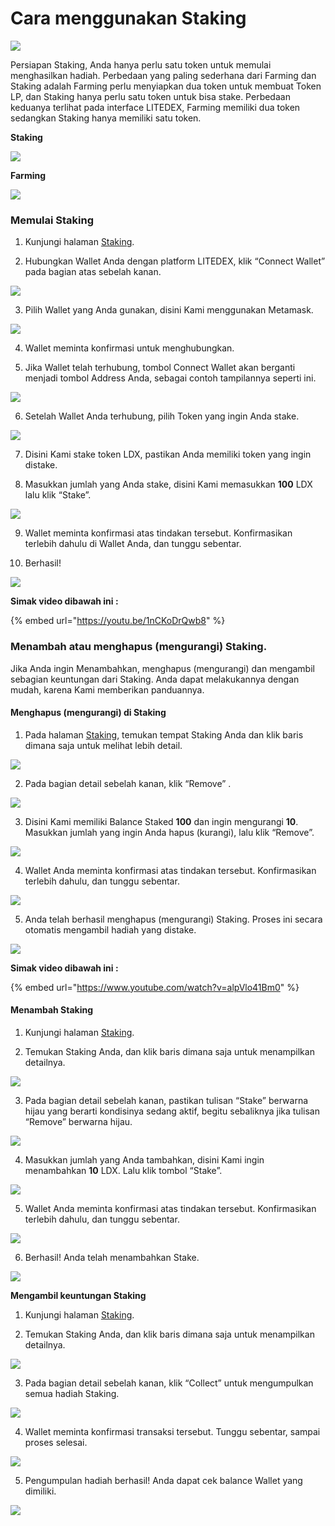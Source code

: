 # Cara menggunakan Staking

![](../../.gitbook/assets/9.-how-to-staking%20%281%29.svg)

Persiapan Staking, Anda hanya perlu satu token untuk memulai menghasilkan hadiah. Perbedaan yang paling sederhana dari Farming dan Staking adalah Farming perlu menyiapkan dua token untuk membuat Token LP, dan Staking hanya perlu satu token untuk bisa stake. Perbedaan keduanya terlihat pada interface LITEDEX, Farming memiliki dua token sedangkan Staking hanya memiliki satu token.‌

**Staking**

![](../../.gitbook/assets/40234036-07a0-407e-ae4c-2fa07663c10a_1_105_c.jpeg)

**Farming**

![](../../.gitbook/assets/c2d1385f-0068-47e3-a0a2-f0aeb0f1df4e_1_105_c.jpeg)

### **Memulai Staking** <a id="memulai-staking"></a>

1. Kunjungi halaman [Staking](https://app.litedex.io/staking).‌

2. Hubungkan Wallet Anda dengan platform LITEDEX, klik “Connect Wallet” pada bagian atas sebelah kanan.‌

![](../../.gitbook/assets/d050b3a2-7c95-4952-aee4-9ba007058eff_4_5005_c.jpeg)

3. Pilih Wallet yang Anda gunakan, disini Kami menggunakan Metamask.‌

![](../../.gitbook/assets/ecaa01a7-4e71-4cb0-ad18-58da68c83775_1_105_c.jpeg)

4. Wallet meminta konfirmasi untuk menghubungkan.‌

5. Jika Wallet telah terhubung, tombol Connect Wallet akan berganti menjadi tombol Address Anda, sebagai contoh tampilannya seperti ini.‌

![](../../.gitbook/assets/89c43009-faf6-4614-b50b-5eba33e6756d_4_5005_c%20%281%29.jpeg)

6. Setelah Wallet Anda terhubung, pilih Token yang ingin Anda stake.‌

![](../../.gitbook/assets/626a5980-c2be-4b30-b5ed-423956603c42_1_201_a%20%281%29%20%281%29.jpeg)

7. Disini Kami stake token LDX, pastikan Anda memiliki token yang ingin distake.‌

8. Masukkan jumlah yang Anda stake, disini Kami memasukkan **100** LDX lalu klik “Stake”.‌

![](../../.gitbook/assets/093f8bc6-e51b-455a-9316-dffa0ec9f986_4_5005_c.jpeg)

9. Wallet meminta konfirmasi atas tindakan tersebut. Konfirmasikan terlebih dahulu di Wallet Anda, dan tunggu sebentar.‌

10. Berhasil!‌

![](../../.gitbook/assets/b1deb526-99ba-40da-aeda-f4c16e72deb7_1_201_a%20%283%29.jpeg)

**Simak video dibawah ini :**

{% embed url="https://youtu.be/1nCKoDrQwb8" %}

### Menambah atau menghapus \(mengurangi\) Staking. <a id="menambah-atau-menghapus-mengurangi-staking"></a>

Jika Anda ingin Menambahkan, menghapus \(mengurangi\) dan mengambil sebagian keuntungan dari Staking. Anda dapat melakukannya dengan mudah, karena Kami memberikan panduannya.‌

#### Menghapus \(mengurangi\) di Staking <a id="menghapus-mengurangi-di-staking"></a>

1. Pada halaman [Staking](https://app.litedex.io/staking), temukan tempat Staking Anda dan klik baris dimana saja untuk melihat lebih detail.‌

![](../../.gitbook/assets/b6eefcf2-e453-41f0-b494-63fe23618202_1_201_a.jpeg)

2. Pada bagian detail sebelah kanan, klik “Remove” .‌

![](../../.gitbook/assets/1e032dc4-04cc-47ad-8bd4-3dfafba50ad8_4_5005_c.jpeg)

3. Disini Kami memiliki Balance Staked **100** dan ingin mengurangi **10**. Masukkan jumlah yang ingin Anda hapus \(kurangi\), lalu klik “Remove”.‌

![](../../.gitbook/assets/56a02cb1-06c4-4a69-acfe-cbd7a2b22ffd_4_5005_c%20%281%29.jpeg)

4. Wallet Anda meminta konfirmasi atas tindakan tersebut. Konfirmasikan terlebih dahulu, dan tunggu sebentar.‌

![](../../.gitbook/assets/653a3544-6ce3-444d-bf59-cfadd7caa986_4_5005_c.jpeg)

5. Anda telah berhasil menghapus \(mengurangi\) Staking. Proses ini secara otomatis mengambil hadiah yang distake.‌

![](../../.gitbook/assets/b1deb526-99ba-40da-aeda-f4c16e72deb7_1_201_a%20%282%29.jpeg)

**Simak video dibawah ini :**

{% embed url="https://www.youtube.com/watch?v=alpVlo41Bm0" %}



#### Menambah Staking <a id="menambah-staking"></a>

1. Kunjungi halaman [Staking](https://app.litedex.io/staking).‌

2. Temukan Staking Anda, dan klik baris dimana saja untuk menampilkan detailnya.‌

![](../../.gitbook/assets/f706c51a-7461-49f9-bda9-885ff6d82e6f_1_105_c.jpeg)

3. Pada bagian detail sebelah kanan, pastikan tulisan “Stake” berwarna hijau yang berarti kondisinya sedang aktif, begitu sebaliknya jika tulisan “Remove” berwarna hijau.‌

![](../../.gitbook/assets/5f9779d8-9221-4693-90e2-90cd708afe0c_4_5005_c.jpeg)

4. Masukkan jumlah yang Anda tambahkan, disini Kami ingin menambahkan **10** LDX. Lalu klik tombol “Stake”.‌

![](../../.gitbook/assets/4a45f6c2-7ca7-4c3a-b2f4-fd227d705d8f_4_5005_c.jpeg)

5. Wallet Anda meminta konfirmasi atas tindakan tersebut. Konfirmasikan terlebih dahulu, dan tunggu sebentar.‌

![](../../.gitbook/assets/9f0a6e16-654c-43b0-94da-857bc10b8793_4_5005_c.jpeg)

6. Berhasil! Anda telah menambahkan Stake.‌

![](../../.gitbook/assets/b1deb526-99ba-40da-aeda-f4c16e72deb7_1_201_a.jpeg)

**Mengambil keuntungan Staking**‌

1. Kunjungi halaman [Staking](https://litedex-app.vercel.app/staking).‌

2. Temukan Staking Anda, dan klik baris dimana saja untuk menampilkan detailnya.‌

![](../../.gitbook/assets/c544a3a9-0ec0-40e8-bf4a-14c0537c9298_1_105_c.jpeg)

3. Pada bagian detail sebelah kanan, klik “Collect” untuk mengumpulkan semua hadiah Staking.‌

![](../../.gitbook/assets/b57576af-4e75-413f-9edf-adbf64612788_4_5005_c.jpeg)

4. Wallet meminta konfirmasi transaksi tersebut. Tunggu sebentar, sampai proses selesai.‌

![](../../.gitbook/assets/aebfc007-42f2-4e4f-becf-19e3676551cb_4_5005_c.jpeg)

5. Pengumpulan hadiah berhasil! Anda dapat cek balance Wallet yang dimiliki.

![](../../.gitbook/assets/01218e78-2dbf-40a9-9d21-eaa501b1ee48_4_5005_c.jpeg)

